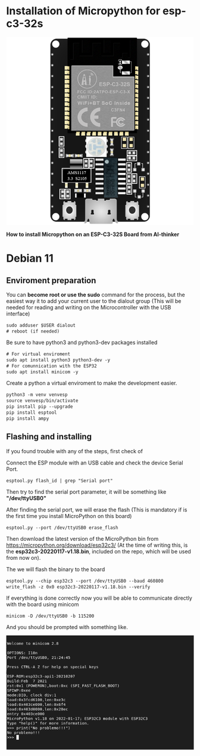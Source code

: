 # Installation of Micropython for esp-c3-32s
![ESP Board](/assets/esp32_board.png?raw=true)

**How to install Micropython on an ESP-C3-32S Board from AI-thinker**

# Debian 11
## Enviroment preparation

You can **become root or use the sudo** command for the process, but the easiest way it to add your current user to the dialout group (This will be needed for reading and writing on the Microcontroller with the USB interface)

    sudo adduser $USER dialout
    # reboot (if needed)

Be sure to have python3 and python3-dev packages installed

    # For virtual enviroment
    sudo apt install python3 python3-dev -y
    # For comunnication with the ESP32
    sudo apt install minicom -y 

Create a python a virtual enviroment to make the development easier.

    python3 -m venv venvesp
    source venvesp/bin/activate
    pip install pip --upgrade
    pip install esptool
    pip install ampy



## Flashing and installing

If you found trouble with any of the steps, first check of

Connect the ESP module with an USB cable and check the device Serial Port.

    esptool.py flash_id | grep "Serial port"
Then try to find the serial port parameter, it will be something like **"/dev/ttyUSB0"**

After finding the serial port, we will erase the flash (This is mandatory if is the first time you install MicroPython on this board)

    esptool.py --port /dev/ttyUSB0 erase_flash

Then download the latest version of the MicroPython bin from https://micropython.org/download/esp32c3/ (At the time of writing this, is the **esp32c3-20220117-v1.18.bin**, included on the repo, which will be used from now on).

The we will flash the binary to the board

    esptool.py --chip esp32c3 --port /dev/ttyUSB0 --baud 460800 write_flash -z 0x0 esp32c3-20220117-v1.18.bin --verify

If everything is done correctly now you will be able to communicate directly with the board using minicom

    minicom -D /dev/ttyUSB0 -b 115200

And you should be prompted with something like.

![Image_All_OK](/assets/everything_ok.png?raw=true "OK Results")

